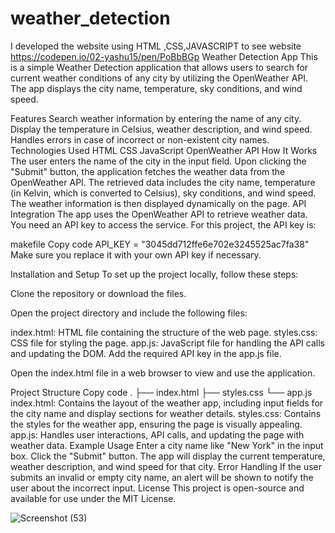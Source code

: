 # weather_detection
I developed the website using HTML ,CSS,JAVASCRIPT to see website https://codepen.io/02-yashu15/pen/PoBbBGp
Weather Detection App
This is a simple Weather Detection application that allows users to search for current weather conditions of any city by utilizing the OpenWeather API. The app displays the city name, temperature, sky conditions, and wind speed.

Features
Search weather information by entering the name of any city.
Display the temperature in Celsius, weather description, and wind speed.
Handles errors in case of incorrect or non-existent city names.
Technologies Used
HTML
CSS
JavaScript
OpenWeather API
How It Works
The user enters the name of the city in the input field.
Upon clicking the "Submit" button, the application fetches the weather data from the OpenWeather API.
The retrieved data includes the city name, temperature (in Kelvin, which is converted to Celsius), sky conditions, and wind speed.
The weather information is then displayed dynamically on the page.
API Integration
The app uses the OpenWeather API to retrieve weather data. You need an API key to access the service. For this project, the API key is:

makefile
Copy code
API_KEY = "3045dd712ffe6e702e3245525ac7fa38"
Make sure you replace it with your own API key if necessary.

Installation and Setup
To set up the project locally, follow these steps:

Clone the repository or download the files.

Open the project directory and include the following files:

index.html: HTML file containing the structure of the web page.
styles.css: CSS file for styling the page.
app.js: JavaScript file for handling the API calls and updating the DOM.
Add the required API key in the app.js file.

Open the index.html file in a web browser to view and use the application.

Project Structure
Copy code
.
├── index.html
├── styles.css
└── app.js
index.html: Contains the layout of the weather app, including input fields for the city name and display sections for weather details.
styles.css: Contains the styles for the weather app, ensuring the page is visually appealing.
app.js: Handles user interactions, API calls, and updating the page with weather data.
Example Usage
Enter a city name like "New York" in the input box.
Click the "Submit" button.
The app will display the current temperature, weather description, and wind speed for that city.
Error Handling
If the user submits an invalid or empty city name, an alert will be shown to notify the user about the incorrect input.
License
This project is open-source and available for use under the MIT License.

![Screenshot (53)](https://github.com/user-attachments/assets/b3a27aa2-951a-4d4a-8826-047cf8f1cded)

